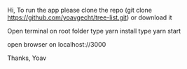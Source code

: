 Hi,
To run the app please clone the repo (git clone https://github.com/yoavgecht/tree-list.git) or download it

Open terminal on root folder
type yarn install
type yarn start

open browser on localhost://3000

Thanks,
Yoav